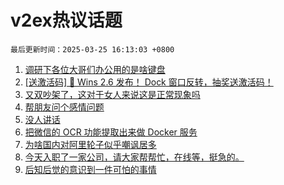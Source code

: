 # v2ex热议话题

`最后更新时间：2025-03-25 16:13:03 +0800`

1. [调研下各位大哥们办公用的是啥键盘](https://www.v2ex.com/t/1120838)
1. [[送激活码] 🎉 Wins 2.6 发布！ Dock 窗口反转，抽奖送激活码！](https://www.v2ex.com/t/1120788)
1. [又双吵架了，这对于女人来说这是正常现象吗](https://www.v2ex.com/t/1120868)
1. [帮朋友问个感情问题](https://www.v2ex.com/t/1120872)
1. [没人讲话](https://www.v2ex.com/t/1120841)
1. [把微信的 OCR 功能提取出来做 Docker 服务](https://www.v2ex.com/t/1120897)
1. [为啥国内对阿里轮子似乎嘲讽居多](https://www.v2ex.com/t/1120891)
1. [今天入职了一家公司，请大家帮帮忙，在线等，挺急的。](https://www.v2ex.com/t/1120725)
1. [后知后觉的意识到一件可怕的事情](https://www.v2ex.com/t/1120839)

